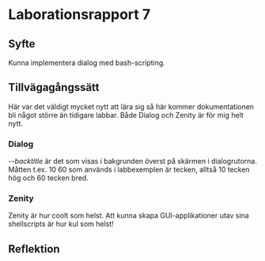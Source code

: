 # Laborationsrapport 7 #

## Syfte ##
Kunna implementera dialog med bash-scripting.

## Tillvägagångssätt ##
Här var det väldigt mycket nytt att lära sig så här kommer dokumentationen bli 
något större än tidigare labbar.
Både Dialog och Zenity är för mig helt nytt.

### Dialog ###
_--backtitle_ är det som visas i bakgrunden överst på skärmen i dialogrutorna. Måtten t.ex.
10 60 som används i labbexemplen är tecken, alltså 10 tecken hög och 60 tecken bred.

### Zenity ###
Zenity är hur coolt som helst. Att kunna skapa GUI-applikationer utav sina shellscripts är hur
kul som helst!

## Reflektion ##

